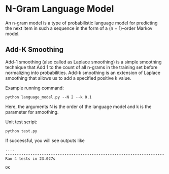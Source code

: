 # N-Gram Language Model

An n-gram model is a type of probabilistic language model for predicting the next item in such a sequence in the form of a (n − 1)–order Markov model.

## Add-K Smoothing
Add-1 smoothing (also called as Laplace smoothing) is a simple smoothing technique that Add 1 to the count of all n-grams in the training set before normalizing into probabilities. Add-k smoothing is an extension of Laplace smoothing that allows us to add a specified positive k value.

Example running command:
```
python language_model.py --N 2 --k 0.1
```

Here, the arguments N is the order of the language model and k is the parameter for smoothing.


Unit test script:
```
python test.py 
```

If successful, you will see outputs like
```
....
----------------------------------------------------------------------
Ran 4 tests in 23.027s

OK
```

